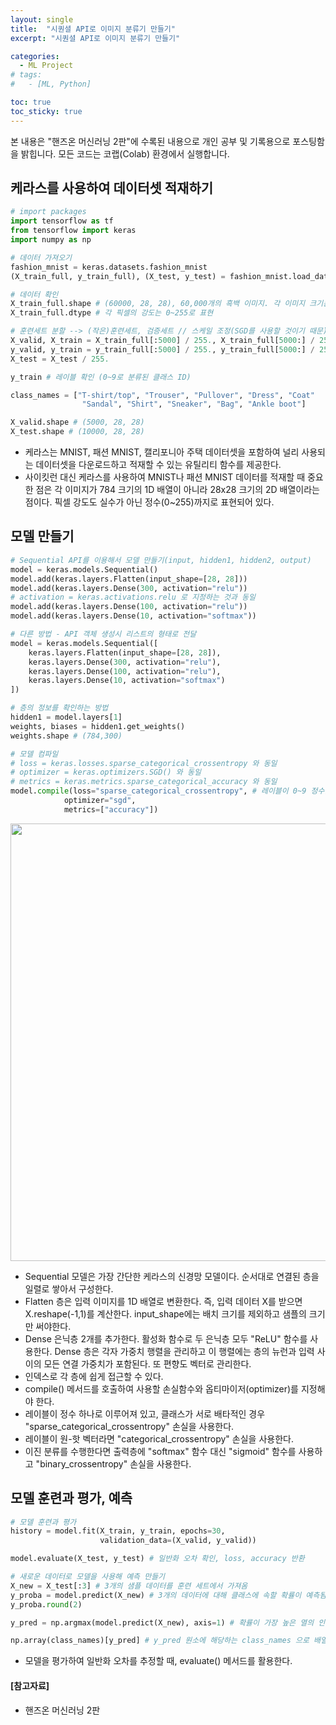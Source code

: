 ```yaml
---
layout: single
title:  "시퀀셜 API로 이미지 분류기 만들기"
excerpt: "시퀀셜 API로 이미지 분류기 만들기"

categories:
  - ML Project
# tags:
#   - [ML, Python]

toc: true
toc_sticky: true
---
```



본 내용은 "핸즈온 머신러닝 2판"에 수록된 내용으로 개인 공부 및 기록용으로 포스팅함을 밝힙니다.
모든 코드는 코랩(Colab) 환경에서 실행합니다.



## 케라스를 사용하여 데이터셋 적재하기

```python
# import packages
import tensorflow as tf
from tensorflow import keras
import numpy as np

# 데이터 가져오기
fashion_mnist = keras.datasets.fashion_mnist
(X_train_full, y_train_full), (X_test, y_test) = fashion_mnist.load_data()

# 데이터 확인
X_train_full.shape # (60000, 28, 28), 60,000개의 흑백 이미지. 각 이미지 크기는 28x28
X_train_full.dtype # 각 픽셀의 강도는 0~255로 표현

# 훈련세트 분할 --> (작은)훈련세트, 검증세트 // 스케일 조정(SGD를 사용할 것이기 때문)
X_valid, X_train = X_train_full[:5000] / 255., X_train_full[5000:] / 255.
y_valid, y_train = y_train_full[:5000] / 255., y_train_full[5000:] / 255.
X_test = X_test / 255.

y_train # 레이블 확인 (0~9로 분류된 클래스 ID)

class_names = ["T-shirt/top", "Trouser", "Pullover", "Dress", "Coat"
                "Sandal", "Shirt", "Sneaker", "Bag", "Ankle boot"]

X_valid.shape # (5000, 28, 28)
X_test.shape # (10000, 28, 28)
```
- 케라스는 MNIST, 패션 MNIST, 캘리포니아 주택 데이터셋을 포함하여 널리 사용되는 데이터셋을 다운로드하고 적재할 수 있는 유틸리티 함수를 제공한다.
- 사이킷런 대신 케라스를 사용하여 MNIST나 패션 MNIST 데이터를 적재할 때 중요한 점은 각 이미지가 784 크기의 1D 배열이 아니라 28x28 크기의 2D 배열이라는 점이다. 픽셀 강도도 실수가 아닌 정수(0~255)까지로 표현되어 있다.


## 모델 만들기

```python
# Sequential API를 이용해서 모델 만들기(input, hidden1, hidden2, output)
model = keras.models.Sequential()
model.add(keras.layers.Flatten(input_shape=[28, 28]))
model.add(keras.layers.Dense(300, activation="relu"))
# activation = keras.activations.relu 로 지정하는 것과 동일
model.add(keras.layers.Dense(100, activation="relu"))
model.add(keras.layers.Dense(10, activation="softmax"))

# 다른 방법 - API 객체 생성시 리스트의 형태로 전달
model = keras.models.Sequential([
    keras.layers.Flatten(input_shape=[28, 28]),
    keras.layers.Dense(300, activation="relu"),
    keras.layers.Dense(100, activation="relu"),
    keras.layers.Dense(10, activation="softmax")
])

# 층의 정보를 확인하는 방법
hidden1 = model.layers[1]
weights, biases = hidden1.get_weights()
weights.shape # (784,300)

# 모델 컴파일
# loss = keras.losses.sparse_categorical_crossentropy 와 동일
# optimizer = keras.optimizers.SGD() 와 동일
# metrics = keras.metrics.sparse_categorical_accuracy 와 동일
model.compile(loss="sparse_categorical_crossentropy", # 레이블이 0~9 정수를 가지는 희소(sparse) 레이블
            optimizer="sgd",
            metrics=["accuracy"])
```

<img src="https://user-images.githubusercontent.com/59792046/168315573-9ca7d8c9-b4ee-4911-91db-fcb80cb3e14b.png" width=700>


- Sequential 모델은 가장 간단한 케라스의 신경망 모델이다. 순서대로 연결된 층을 일렬로 쌓아서 구성한다.
- Flatten 층은 입력 이미지를 1D 배열로 변환한다. 즉, 입력 데이터 X를 받으면 X.reshape(-1,1)를 계산한다. input_shape에는 배치 크기를 제외하고 샘플의 크기만 써야한다. 
- Dense 은닉층 2개를 추가한다. 활성화 함수로 두 은닉층 모두 "ReLU" 함수를 사용한다. Dense 층은 각자 가중치 행렬을 관리하고 이 행렬에는 층의 뉴런과 입력 사이의 모든 연결 가중치가 포함된다. 또 편향도 벡터로 관리한다.
- 인덱스로 각 층에 쉽게 접근할 수 있다.
- compile() 메서드를 호출하여 사용할 손실함수와 옵티마이저(optimizer)를 지정해야 한다. 
- 레이블이 정수 하나로 이루어져 있고, 클래스가 서로 배타적인 경우 "sparse_categorical_crossentropy" 손실을 사용한다.
- 레이블이 원-핫 벡터라면 "categorical_crossentropy" 손실을 사용한다.
- 이진 분류를 수행한다면 출력층에 "softmax" 함수 대신 "sigmoid" 함수를 사용하고 "binary_crossentropy" 손실을 사용한다.


## 모델 훈련과 평가, 예측

```python
# 모델 훈련과 평가
history = model.fit(X_train, y_train, epochs=30,
                    validation_data=(X_valid, y_valid))

model.evaluate(X_test, y_test) # 일반화 오차 확인, loss, accuracy 반환

# 새로운 데이터로 모델을 사용해 예측 만들기
X_new = X_test[:3] # 3개의 샘플 데이터를 훈련 세트에서 가져옴
y_proba = model.predict(X_new) # 3개의 데이터에 대해 클래스에 속할 확률이 예측됨
y_proba.round(2)

y_pred = np.argmax(model.predict(X_new), axis=1) # 확률이 가장 높은 열의 인덱스 출력

np.array(class_names)[y_pred] # y_pred 원소에 해당하는 class_names 으로 배열을 만듦

```
- 모델을 평가하여 일반화 오차를 추정할 때, evaluate() 메서드를 활용한다.



#### [참고자료]
- 핸즈온 머신러닝 2판


